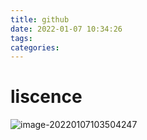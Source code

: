```yaml
---
title: github
date: 2022-01-07 10:34:26
tags:
categories:
---
```




# liscence

![image-20220107103504247](https://gitee.com/simple_one1/pic/raw/master/image-20220107103504247.png)
